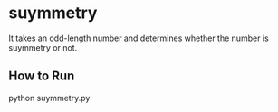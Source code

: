 # suymmetry
It takes an odd-length number and determines whether the number is suymmetry or not.


## How to Run
python suymmetry.py

